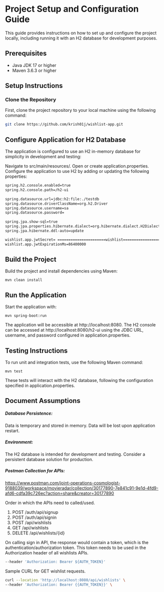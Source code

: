 # Project Setup and Configuration Guide

This guide provides instructions on how to set up and configure the project locally, including running it with an H2 database for development purposes.

## Prerequisites

- Java JDK 17 or higher
- Maven 3.6.3 or higher

## Setup Instructions

### Clone the Repository

First, clone the project repository to your local machine using the following command:

```bash
git clone https://github.com/krish01j/wishlist-app.git
```

## Configure Application for H2 Database
The application is configured to use an H2 in-memory database for simplicity in development and testing:

Navigate to src/main/resources/.
Open or create application.properties.
Configure the application to use H2 by adding or updating the following properties:

```bash
spring.h2.console.enabled=true
spring.h2.console.path=/h2-ui
 
spring.datasource.url=jdbc:h2:file:./testdb
spring.datasource.driverClassName=org.h2.Driver
spring.datasource.username=sa
spring.datasource.password=
 
spring.jpa.show-sql=true
spring.jpa.properties.hibernate.dialect=org.hibernate.dialect.H2Dialect
spring.jpa.hibernate.ddl-auto=update

wishlist.app.jwtSecret= ======================wishlist===========================
wishlist.app.jwtExpirationMs=86400000
```

## Build the Project
Build the project and install dependencies using Maven:
```agsl
mvn clean install
```

## Run the Application
Start the application with:
```agsl
mvn spring-boot:run
```

The application will be accessible at http://localhost:8080. 
The H2 console can be accessed at http://localhost:8080/h2-ui 
using the JDBC URL, username, and password configured in application.properties.


## Testing Instructions
To run unit and integration tests, use the following Maven command:
```agsl
mvn test
```
These tests will interact with the H2 database, following the configuration specified in application.properties.

## Document Assumptions
##### Database Persistence:
Data is temporary and stored in memory. Data will be lost upon application restart.
##### Environment: 
The H2 database is intended for development and testing. Consider a persistent database solution for production.

##### Postman Collection for APIs:
https://www.postman.com/joint-operations-cosmologist-9188039/workspace/movieradar/collection/30177890-7e841c91-9e1d-4fd9-afd6-cdfa39c726ec?action=share&creator=30177890

Order in which the APIs need to called/used.

1. POST  /auth/api/signup
2. POST  /auth/api/signin
3. POST  /api/wishlists
4. GET   /api/wishlists
5. DELETE /api/wishlists/{id}


On calling sign in API, the response would contain a token, which is the authentication/authorization token.
This token needs to be used in the Authorization header of all wishlists APIs.

```bash
--header 'Authorization: Bearer ${AUTH_TOKEN}'
```

Sample CURL for GET wishlist requests.

```bash
curl --location 'http://localhost:8080/api/wishlists' \
--header 'Authorization: Bearer {{AUTH_TOKEN}}' \
```
